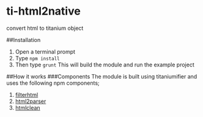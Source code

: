 # ti-html2native
convert html to titanium object

##Installation
1. Open a terminal prompt
2. Type `npm install`
3. Then type `grunt`
This will build the module and run the example project

##How it works
###Components
The module is built using titaniumifier and uses the following npm components;
1. [filterhtml](https://www.npmjs.com/package/filterhtml)
2. [html2parser](https://www.npmjs.com/package/htmlparser2)
3. [htmlclean](https://www.npmjs.com/package/htmlclean)